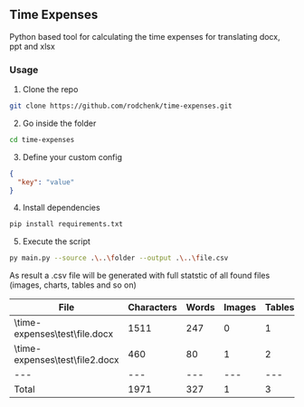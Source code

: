 ## Time Expenses

Python based tool for calculating the time expenses for translating docx, ppt and xlsx

### Usage

1. Clone the repo

```sh
git clone https://github.com/rodchenk/time-expenses.git
```

2. Go inside the folder

```sh
cd time-expenses
```

3. Define your custom config

```json
{
  "key": "value"
}
```

4. Install dependencies

```sh
pip install requirements.txt
```

5. Execute the script

```sh
py main.py --source .\..\folder --output .\..\file.csv
```

As result a .csv file will be generated with full statstic of all found files (images, charts, tables and so on)

File | Characters | Words | Images | Tables | Charts
--- | --- | --- | --- |--- |--- 
\time-expenses\test\file.docx | 1511 | 247 | 0 | 1 | 0
\time-expenses\test\file2.docx|460|80|1|2|1
--- | --- | --- | --- |--- |--- 
Total|1971|327|1|3|1

